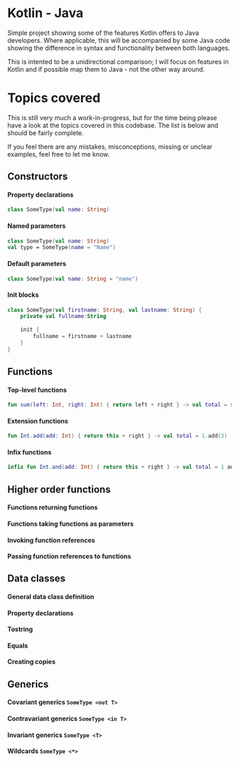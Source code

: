 # Kotlin - Java

Simple project showing some of the features Kotlin offers to Java developers. Where applicable, this will be accompanied by some Java code showing the difference in syntax and functionality between both languages.

This is intented to be a unidirectional comparison; I will focus on features in Kotlin and if possible map them to Java - not the other way around.

# Topics covered

This is still very much a work-in-progress, but for the time being please have a look at the topics covered in this codebase. The list is below and should be fairly complete.

If you feel there are any mistakes, misconceptions, missing or unclear examples, feel free to let me know.

## Constructors

#### Property declarations 
```kotlin
class SomeType(val name: String)
```

#### Named parameters 
```kotlin
class SomeType(val name: String)
val type = SomeType(name = "Name")
```

#### Default parameters 
```kotlin
class SomeType(val name: String = "name")
```

#### Init blocks 
```kotlin
class SomeType(val firstname: String, val lastname: String) {
    private val fullname:String
    
    init { 
        fullname = firstname + lastname 
    }
}
```

## Functions

#### Top-level functions 
```kotlin
fun sum(left: Int, right: Int) { return left + right } -> val total = sum(1, 3) 
```

#### Extension functions 
```kotlin
fun Int.add(add: Int) { return this + right } -> val total = 1.add(3) 
```

#### Infix functions 
```kotlin
infix fun Int.and(add: Int) { return this + right } -> val total = 1 and 3 
```

## Higher order functions

#### Functions returning functions
#### Functions taking functions as parameters
#### Invoking function references
#### Passing function references to functions

## Data classes

#### General data class definition
#### Property declarations
#### Tostring
#### Equals
#### Creating copies

## Generics
    
#### Covariant generics ```SomeType <out T>```
#### Contravariant generics ```SomeType <in T>```
#### Invariant generics ```SomeType <T>```
#### Wildcards ```SomeType <*>```
